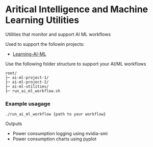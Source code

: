 # Aritical Intelligence and Machine Learning Utilities
Utilities that monitor and support AI ML workflows

Used to support the followin projects:
- [Learning-AI-ML](https://github.com/fmorrisey/learning-ai-ml)

Use the following folder structure to support your AI/ML workflows

``` directory
root/
├─ ai-ml-project-1/
├─ ai-ml-project-2/
├─ ai-ml-utilities/
├─ run_ai_ml_workflow.sh

```

### Example usagage
`./run_ai_ml_workflow {path to your workflow}`

Outputs
- Power consumption logging using nvidia-smi
- Power consumption charts using pyplot
